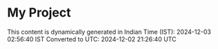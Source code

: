 # My Project

This content is dynamically generated in Indian Time (IST): 2024-12-03 02:56:40 IST
Converted to UTC: 2024-12-02 21:26:40 UTC
